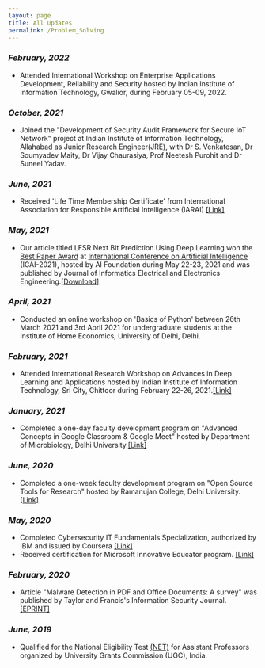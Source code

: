 ```yaml
---
layout: page
title: All Updates 
permalink: /Problem_Solving
---
```


### _February, 2022_

* Attended International Workshop on Enterprise Applications Development, Reliability and Security hosted by Indian Institute of Information Technology, Gwalior, during February 05-09, 2022. <!-- [<span>[Link]</span>](https://drive.google.com/file/d/10cD0-uhzLW12ARlbyzBnbYO47oij1Gtb/) -->

### _October, 2021_

* Joined the "Development of Security Audit Framework for Secure IoT Network" project at Indian Institute of Information Technology, Allahabad as Junior Research Engineer(JRE), with Dr S. Venkatesan, Dr Soumyadev Maity, Dr Vijay Chaurasiya, Prof Neetesh Purohit and Dr Suneel Yadav.

### _June, 2021_

* Received 'Life Time Membership Certificate' from International Association for Responsible Artificial Intelligence (IARAI) [<span>[Link]</span>](https://drive.google.com/file/d/1vyrmK90kM50blQTBgqTKuoXp_jZtdmge/view?usp=sharing)

### _May, 2021_

* Our article titled LFSR Next Bit Prediction Using Deep Learning won the [Best Paper Award](https://drive.google.com/file/d/11aXbaWhr7aNMZJ3IezEbHXdI-GJ5j7Kp/view?usp=sharing) at [International Conference on Artificial Intelligence](https://aifoundation.in/icai2021/index.php) (ICAI-2021), hosted by AI Foundation during May 22-23, 2021 and was published by Journal of Informatics Electrical and Electronics Engineering.[<span>[Download]</span>](https://a2zjournals.com/jieee/previssue/htmlview/41)

### _April, 2021_

* Conducted an online workshop on 'Basics of Python' between 26th March 2021 and 3rd April 2021 for undergraduate students at the Institute of Home Economics, University of Delhi, Delhi.

### _February, 2021_

* Attended International Research Workshop on Advances in Deep Learning and Applications hosted by Indian Institute of Information Technology, Sri City, Chittoor during February 22-26, 2021.[<span>[Link]</span>](https://drive.google.com/file/d/10cD0-uhzLW12ARlbyzBnbYO47oij1Gtb/)

### _January, 2021_

* Completed a one-day faculty development program on "Advanced Concepts in Google Classroom & Google Meet" hosted by Department of Microbiology, Delhi University.[<span>[Link]</span>](https://drive.google.com/file/d/1X-s3eU97msiCNh9NAERVvuzDtfADDK7U/)

### _June, 2020_

* Completed a one-week faculty development program on "Open Source Tools for Research" hosted by Ramanujan College, Delhi University.[<span>[Link]</span>](https://drive.google.com/file/d/1sRuurrZD3jQVhcwxJzXK6k-sECeTiV5V/)

### _May, 2020_

* Completed Cybersecurity IT Fundamentals Specialization, authorized by IBM and issued by Coursera [<span>[Link]</span>](https://www.youracclaim.com/badges/d65ca7eb-ec0d-4a88-aaf5-bfd78178590a/)
* Received certification for Microsoft Innovative Educator program. [<span>[Link]</span>](https://drive.google.com/file/d/1JRI1RXHiuUi8viFleI6WzfLvo0PuZCUS/)

### _February, 2020_

* Article "Malware Detection in PDF and Office Documents: A survey" was published by Taylor and Francis's Information Security Journal. [<span>[EPRINT]</span>](https://www.tandfonline.com/eprint/WUCN42SFVRUKWTWVGUSK/full?target=10.1080/19393555.2020.1723747)

### _June, 2019_

* Qualified for the National Eligibility Test [<span>(NET)</span>](https://ugcnet.nta.nic.in/) for Assistant Professors organized by University Grants Commission (UGC), India.
